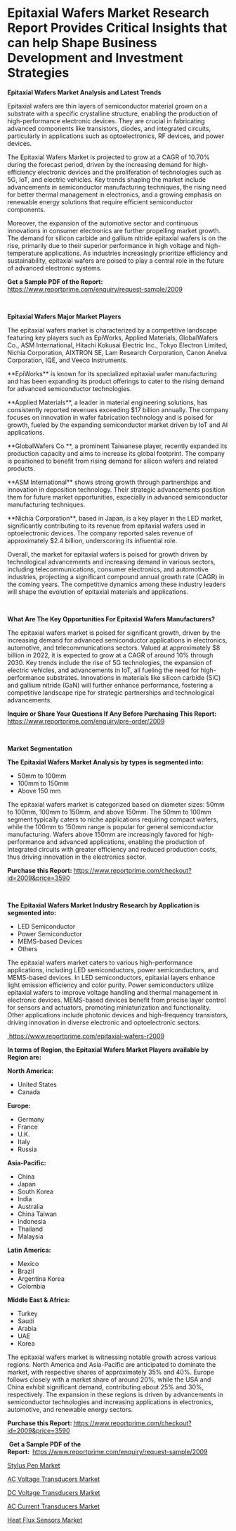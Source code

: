 <p><h1>Epitaxial Wafers Market Research Report Provides Critical Insights that can help Shape Business Development and Investment Strategies</h1></p><p><strong>Epitaxial Wafers Market Analysis and Latest Trends</strong></p>
<p><p>Epitaxial wafers are thin layers of semiconductor material grown on a substrate with a specific crystalline structure, enabling the production of high-performance electronic devices. They are crucial in fabricating advanced components like transistors, diodes, and integrated circuits, particularly in applications such as optoelectronics, RF devices, and power devices.</p><p>The Epitaxial Wafers Market is projected to grow at a CAGR of 10.70% during the forecast period, driven by the increasing demand for high-efficiency electronic devices and the proliferation of technologies such as 5G, IoT, and electric vehicles. Key trends shaping the market include advancements in semiconductor manufacturing techniques, the rising need for better thermal management in electronics, and a growing emphasis on renewable energy solutions that require efficient semiconductor components.</p><p>Moreover, the expansion of the automotive sector and continuous innovations in consumer electronics are further propelling market growth. The demand for silicon carbide and gallium nitride epitaxial wafers is on the rise, primarily due to their superior performance in high voltage and high-temperature applications. As industries increasingly prioritize efficiency and sustainability, epitaxial wafers are poised to play a central role in the future of advanced electronic systems.</p></p>
<p><strong>Get a Sample PDF of the Report:&nbsp;</strong> <a href="https://www.reportprime.com/enquiry/request-sample/2009?utm_campaign=1117&utm_medium=2&utm_source=Github&utm_content=ia&utm_term=18032025&utm_id=epitaxial-wafers">https://www.reportprime.com/enquiry/request-sample/2009</a></p>
<p>&nbsp;</p>
<p><strong>Epitaxial Wafers Major Market Players</strong></p>
<p><p>The epitaxial wafers market is characterized by a competitive landscape featuring key players such as EpiWorks, Applied Materials, GlobalWafers Co., ASM International, Hitachi Kokusai Electric Inc., Tokyo Electron Limited, Nichia Corporation, AIXTRON SE, Lam Research Corporation, Canon Anelva Corporation, IQE, and Veeco Instruments. </p><p>**EpiWorks** is known for its specialized epitaxial wafer manufacturing and has been expanding its product offerings to cater to the rising demand for advanced semiconductor technologies. </p><p>**Applied Materials**, a leader in material engineering solutions, has consistently reported revenues exceeding $17 billion annually. The company focuses on innovation in wafer fabrication technology and is poised for growth, fueled by the expanding semiconductor market driven by IoT and AI applications.</p><p>**GlobalWafers Co.**, a prominent Taiwanese player, recently expanded its production capacity and aims to increase its global footprint. The company is positioned to benefit from rising demand for silicon wafers and related products.</p><p>**ASM International** shows strong growth through partnerships and innovation in deposition technology. Their strategic advancements position them for future market opportunities, especially in advanced semiconductor manufacturing techniques.</p><p>**Nichia Corporation**, based in Japan, is a key player in the LED market, significantly contributing to its revenue from epitaxial wafers used in optoelectronic devices. The company reported sales revenue of approximately $2.4 billion, underscoring its influential role.</p><p>Overall, the market for epitaxial wafers is poised for growth driven by technological advancements and increasing demand in various sectors, including telecommunications, consumer electronics, and automotive industries, projecting a significant compound annual growth rate (CAGR) in the coming years. The competitive dynamics among these industry leaders will shape the evolution of epitaxial materials and applications.</p></p>
<p>&nbsp;</p>
<p><strong>What Are The Key Opportunities For Epitaxial Wafers Manufacturers?</strong></p>
<p><p>The epitaxial wafers market is poised for significant growth, driven by the increasing demand for advanced semiconductor applications in electronics, automotive, and telecommunications sectors. Valued at approximately $8 billion in 2022, it is expected to grow at a CAGR of around 10% through 2030. Key trends include the rise of 5G technologies, the expansion of electric vehicles, and advancements in IoT, all fueling the need for high-performance substrates. Innovations in materials like silicon carbide (SiC) and gallium nitride (GaN) will further enhance performance, fostering a competitive landscape ripe for strategic partnerships and technological advancements.</p></p>
<p><strong>Inquire or Share Your Questions If Any Before Purchasing This Report:</strong> <a href="https://www.reportprime.com/enquiry/pre-order/2009?utm_campaign=1117&utm_medium=2&utm_source=Github&utm_content=ia&utm_term=18032025&utm_id=epitaxial-wafers">https://www.reportprime.com/enquiry/pre-order/2009</a></p>
<p>&nbsp;</p>
<p><strong>Market Segmentation</strong></p>
<p><strong>The Epitaxial Wafers Market Analysis by types is segmented into:</strong></p>
<p><ul><li>50mm to 100mm</li><li>100mm to 150mm</li><li>Above 150 mm</li></ul></p>
<p><p>The epitaxial wafers market is categorized based on diameter sizes: 50mm to 100mm, 100mm to 150mm, and above 150mm. The 50mm to 100mm segment typically caters to niche applications requiring compact wafers, while the 100mm to 150mm range is popular for general semiconductor manufacturing. Wafers above 150mm are increasingly favored for high-performance and advanced applications, enabling the production of integrated circuits with greater efficiency and reduced production costs, thus driving innovation in the electronics sector.</p></p>
<p><strong>Purchase this Report:&nbsp;</strong><a href="https://www.reportprime.com/checkout?id=2009&price=3590&utm_campaign=1117&utm_medium=2&utm_source=Github&utm_content=ia&utm_term=18032025&utm_id=epitaxial-wafers">https://www.reportprime.com/checkout?id=2009&price=3590</a></p>
<p>&nbsp;</p>
<p><strong>The Epitaxial Wafers Market Industry Research by Application is segmented into:</strong></p>
<p><ul><li>LED Semiconductor</li><li>Power Semiconductor</li><li>MEMS-based Devices</li><li>Others</li></ul></p>
<p><p>The epitaxial wafers market caters to various high-performance applications, including LED semiconductors, power semiconductors, and MEMS-based devices. In LED semiconductors, epitaxial layers enhance light emission efficiency and color purity. Power semiconductors utilize epitaxial wafers to improve voltage handling and thermal management in electronic devices. MEMS-based devices benefit from precise layer control for sensors and actuators, promoting miniaturization and functionality. Other applications include photonic devices and high-frequency transistors, driving innovation in diverse electronic and optoelectronic sectors.</p></p>
<p><a href="https://www.reportprime.com/epitaxial-wafers-r2009?utm_campaign=1117&utm_medium=2&utm_source=Github&utm_content=ia&utm_term=18032025&utm_id=epitaxial-wafers">&nbsp;https://www.reportprime.com/epitaxial-wafers-r2009</a></p>
<p><strong>In terms of Region, the Epitaxial Wafers Market Players available by Region are:</strong></p>
<p>
    <p> <strong> North America: </strong>
        <ul>
            <li>United States</li>
            <li>Canada</li>
        </ul>
        </p> 
    <p> <strong> Europe: </strong>
        <ul>
            <li>Germany</li>
            <li>France</li>
            <li>U.K.</li>
            <li>Italy</li>
            <li>Russia</li>
        </ul>
        </p> 
    <p> <strong> Asia-Pacific: </strong>
        <ul>
            <li>China</li>
            <li>Japan</li>
            <li>South Korea</li>
            <li>India</li>
            <li>Australia</li>
            <li>China Taiwan</li>
            <li>Indonesia</li>
            <li>Thailand</li>
            <li>Malaysia</li>
        </ul>
        </p> 
    <p> <strong> Latin America: </strong>
        <ul>
            <li>Mexico</li>
            <li>Brazil</li>
            <li>Argentina Korea</li>
            <li>Colombia</li>
        </ul>
        </p> 
    <p> <strong> Middle East & Africa: </strong>
        <ul>
            <li>Turkey</li>
            <li>Saudi</li>
            <li>Arabia</li>
            <li>UAE</li>
            <li>Korea</li>
        </ul>
    </p>
    </p>
<p><p>The epitaxial wafers market is witnessing notable growth across various regions. North America and Asia-Pacific are anticipated to dominate the market, with respective shares of approximately 35% and 40%. Europe follows closely with a market share of around 20%, while the USA and China exhibit significant demand, contributing about 25% and 30%, respectively. The expansion in these regions is driven by advancements in semiconductor technologies and increasing applications in electronics, automotive, and renewable energy sectors.</p></p>
<p><strong>Purchase this Report: </strong><a href="https://www.reportprime.com/checkout?id=2009&price=3590&utm_campaign=1117&utm_medium=2&utm_source=Github&utm_content=ia&utm_term=18032025&utm_id=epitaxial-wafers">https://www.reportprime.com/checkout?id=2009&price=3590</a></p>
<p>&nbsp;<strong>Get a Sample PDF of the Report:&nbsp;&nbsp;</strong><a href="https://www.reportprime.com/enquiry/request-sample/2009?utm_campaign=1117&utm_medium=2&utm_source=Github&utm_content=ia&utm_term=18032025&utm_id=epitaxial-wafers">https://www.reportprime.com/enquiry/request-sample/2009</a></p>
<p><strong></strong></p>
<p><p><a href="https://github.com/hunanuzmez/Market-Research-Report-List-1/blob/main/stylus-pen-market.md?utm_campaign=1117&utm_medium=2&utm_source=Github&utm_content=ia&utm_term=18032025&utm_id=epitaxial-wafers">Stylus Pen Market</a></p><p><a href="https://github.com/denbelnmer50/Market-Research-Report-List-1/blob/main/ac-voltage-transducers-market.md?utm_campaign=1117&utm_medium=2&utm_source=Github&utm_content=ia&utm_term=18032025&utm_id=epitaxial-wafers">AC Voltage Transducers Market</a></p><p><a href="https://github.com/krulicfidura/Market-Research-Report-List-1/blob/main/dc-voltage-transducers-market.md?utm_campaign=1117&utm_medium=2&utm_source=Github&utm_content=ia&utm_term=18032025&utm_id=epitaxial-wafers">DC Voltage Transducers Market</a></p><p><a href="https://github.com/vassihucz/Market-Research-Report-List-1/blob/main/ac-current-transducers-market.md?utm_campaign=1117&utm_medium=2&utm_source=Github&utm_content=ia&utm_term=18032025&utm_id=epitaxial-wafers">AC Current Transducers Market</a></p><p><a href="https://github.com/shewlisapsai/Market-Research-Report-List-1/blob/main/heat-flux-sensors-market.md?utm_campaign=1117&utm_medium=2&utm_source=Github&utm_content=ia&utm_term=18032025&utm_id=epitaxial-wafers">Heat Flux Sensors Market</a></p></p>